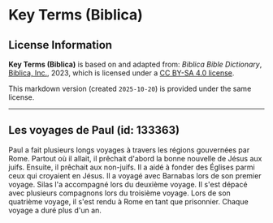 # Key Terms (Biblica)

## License Information

**Key Terms (Biblica)** is based on and adapted from: _Biblica Bible Dictionary_, [Biblica, Inc.](https://www.biblica.com/), 2023, which is licensed under a [CC BY-SA 4.0 license](https://creativecommons.org/licenses/by-sa/4.0/legalcode.en).

This markdown version (created `2025-10-20`) is provided under the same license.



--------------------------------

## Les voyages de Paul (id: 133363)

Paul a fait plusieurs longs voyages à travers les régions gouvernées par Rome. Partout où il allait, il prêchait d'abord la bonne nouvelle de Jésus aux juifs. Ensuite, il prêchait aux non\-juifs. Il a aidé à fonder des Églises parmi ceux qui croyaient en Jésus. Il a voyagé avec Barnabas lors de son premier voyage. Silas l'a accompagné lors du deuxième voyage. Il s'est dépacé avec plusieurs compagnons lors du troisième voyage. Lors de son quatrième voyage, il s'est rendu à Rome en tant que prisonnier. Chaque voyage a duré plus d'un an.


